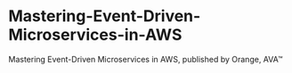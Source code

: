 # Mastering-Event-Driven-Microservices-in-AWS
Mastering Event-Driven Microservices in AWS, published by Orange, AVA™
